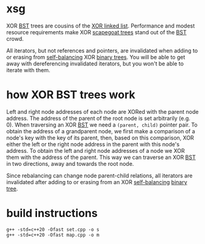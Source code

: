 # xsg
XOR [BST](https://en.wikipedia.org/wiki/Binary_search_tree) trees are cousins of the [XOR linked list](https://en.wikipedia.org/wiki/XOR_linked_list). Performance and modest resource requirements make XOR [scapegoat trees](https://en.wikipedia.org/wiki/Scapegoat_tree) stand out of the [BST](https://en.wikipedia.org/wiki/Binary_search_tree) crowd.

All iterators, but not references and pointers, are invalidated when adding to or erasing from [self-balancing](https://en.wikipedia.org/wiki/Self-balancing_binary_search_tree) XOR [binary trees](https://en.wikipedia.org/wiki/Binary_tree). You will be able to get away with dereferencing invalidated iterators, but you won't be able to iterate with them.

# how XOR BST trees work
Left and right node addresses of each node are XORed with the parent node address. The address of the parent of the root node is set arbitrarily (e.g. 0). When traversing an XOR [BST](https://en.wikipedia.org/wiki/Binary_search_tree) we need a `(parent, child)` pointer pair. To obtain the address of a grandparent node, we first make a comparison of a node's key with the key of its parent, then, based on this comparison, XOR either the left or the right node address in the parent with this node's address. To obtain the left and right node addresses of a node we XOR them with the address of the parent. This way we can traverse an XOR [BST](https://en.wikipedia.org/wiki/Binary_search_tree) in two directions, away and towards the root node.

Since rebalancing can change node parent-child relations, all iterators are invalidated after adding to or erasing from an XOR [self-balancing](https://en.wikipedia.org/wiki/Self-balancing_binary_search_tree) [binary tree](https://en.wikipedia.org/wiki/Binary_tree).

# build instructions
    g++ -std=c++20 -Ofast set.cpp -o s
    g++ -std=c++20 -Ofast map.cpp -o m
